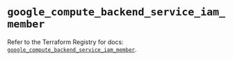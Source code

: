 # `google_compute_backend_service_iam_member`

Refer to the Terraform Registry for docs: [`google_compute_backend_service_iam_member`](https://registry.terraform.io/providers/hashicorp/google-beta/6.16.0/docs/resources/google_compute_backend_service_iam_member).
